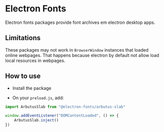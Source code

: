 # Electron Fonts

Electron fonts packages provide font archives em electron desktop apps.

## Limitations

These packages may not work in `BrowserWindow` instances that loaded online webpages. That happens because electron by default not allow load local resources in webpages.

## How to use

* Install the package

* On your `preload.js`, add:

```ts
import ArbutusSlab from "@electron-fonts/arbutus-slab"

window.addEventListener("DOMContentLoaded", () => {
    ArbutusSlab.inject()
})
```